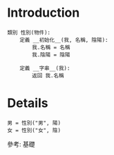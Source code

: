 # Introduction #

```
類別 性別(物件):
    定義 __初始化__(我, 名稱, 陰陽):
        我.名稱 = 名稱
        我.陰陽 = 陰陽

    定義 __字串__(我):
        返回 我.名稱 
```


# Details #

```
男 = 性別("男", 陽)
女 = 性別("女", 陰)
```

參考: 基礎